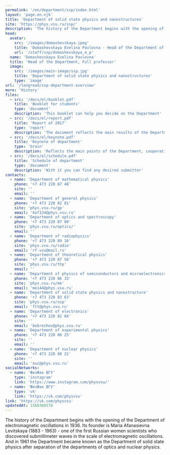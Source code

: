 ```yaml
---
permalink: '/en/department/ssp/index.html'
layout: 'page.en.njk'
title: 'Department of solid state physics and nanostructures'
site: 'https://phys.vsu.ru/ssp/'
description: 'The history of the Department begins with the opening of the Department of electromagnetic oscillations in 1936. Its founder is Maria Afanasievna Levitskaya (1883 - 1963) - one of the first Russian women scientists who discovered submillimeter waves in the scale of electromagnetic oscillations. And in 1961 the Department became known as the Department of solid state physics after separation of the departments of optics and nuclear physics.'
head:
  avatar:
    src: '/images/domashevskaya.jpeg'
    title: 'Domashevskaya Evelina Pavlovna - Head of the Department of solid state physics and nanostructures'
    url: '/staff/ssp/domashevskaya_e_p'
  name: 'Domashevskaya Evelina Pavlovna'
  title: 'Head of the Department, Full professor'
  image:
    src: '/images/main-image/ssp.jpg'
    title: 'Department of solid state physics and nanostructures'
    type: 'image'
url: '/longread/ssp-department-overview'
more: 'History'
files:
  - src: '/docs/el/booklet.pdf'
    title: 'Booklet for students'
    type: 'document'
    description: 'This booklet can help you decide on the Department'
  - src: '/docs/el/report.pdf'
    title: 'Report of 2017'
    type: 'report'
    description: 'The document reflects the main results of the Department'
  - src: '/docs/el/keynote.pdf'
    title: 'Keynote of department'
    type: 'brain'
    description: 'Reflects the main points of the Department, cooperation and scientific achievements'
  - src: '/docs/el/schedule.pdf'
    title: 'Schedule of department'
    type: 'document'
    description: 'With it you can find any desired submitter'
contacts:
  - name: 'Department of mathematical physics'
    phone: '+7 473 220 87 48'
    site: ''
    email: ''
  - name: 'Department of general physics'
    phone: '+7 473 220 82 81'
    site: 'phys.vsu.ru/gp'
    email: 'kof134@phys.vsu.ru'
  - name: 'Department of optics and spectroscopy'
    phone: '+7 473 220 87 80'
    site: 'phys.vsu.ru/optics/'
    email: ''
  - name: 'Department of radiophysics'
    phone: '+7 473 220 89 16'
    site: 'phys.vsu.ru/radio'
    email: 'rf-vsu@mail.ru'
  - name: 'Department of theoretical physics'
    phone: '+7 473 220 87 56'
    site: 'phys.vsu.ru/thp'
    email: ''
  - name: 'Department of physics of semiconductors and microelectronics'
    phone: '+7 473 220 86 33'
    site: 'phys.vsu.ru/me'
    email: 'me144@phys.vsu.ru'
  - name: 'Department of solid state physics and nanostructure'
    phone: '+7 473 220 83 63'
    site: 'phys.vsu.ru/ssp'
    email: 'ftt@phys.vsu.ru'
  - name: 'Department of electronics'
    phone: '+7 473 220 82 84'
    site: ''
    email: 'bobreshov@phys.vsu.ru'
  - name: 'Department of experimental physics'
    phone: '+7 473 220 86 25'
    site: ''
    email: ''
  - name: 'Department of nuclear physics'
    phone: '+7 473 220 88 21'
    site: ''
    email: 'nuc@phys.vsu.ru'
socialNetworks:
  - name: 'ФизФак ВГУ'
    type: 'instagram'
    link: 'https://www.instagram.com/physvsu/'
  - name: 'ФизФак ВГУ'
    type: 'vk'
    link: 'https://vk.com/physvsu'
link: 'https://vk.com/physvsu'
updatedAt: 1568360578
---
```

The history of the Department begins with the opening of the Department of electromagnetic oscillations in 1936. Its founder is Maria Afanasievna Levitskaya (1883 - 1963) - one of the first Russian women scientists who discovered submillimeter waves in the scale of electromagnetic oscillations. And in 1961 the Department became known as the Department of solid state physics after separation of the departments of optics and nuclear physics.
